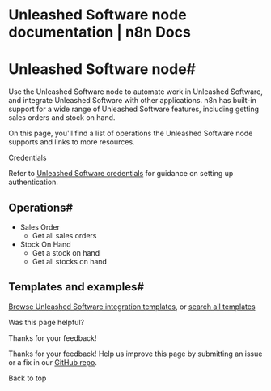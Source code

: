 # Unleashed Software node documentation | n8n Docs

[ ](https://github.com/n8n-io/n8n-docs/edit/main/docs/integrations/builtin/app-nodes/n8n-nodes-base.unleashedsoftware.md "Edit this page")

# Unleashed Software node#

Use the Unleashed Software node to automate work in Unleashed Software, and integrate Unleashed Software with other applications. n8n has built-in support for a wide range of Unleashed Software features, including getting sales orders and stock on hand. 

On this page, you'll find a list of operations the Unleashed Software node supports and links to more resources.

Credentials

Refer to [Unleashed Software credentials](../../credentials/unleashedsoftware/) for guidance on setting up authentication. 

## Operations#

  * Sales Order
    * Get all sales orders
  * Stock On Hand
    * Get a stock on hand
    * Get all stocks on hand

## Templates and examples#

[Browse Unleashed Software integration templates](https://n8n.io/integrations/unleashed-software/), or [search all templates](https://n8n.io/workflows/)

Was this page helpful? 

Thanks for your feedback! 

Thanks for your feedback! Help us improve this page by submitting an issue or a fix in our [GitHub repo](https://github.com/n8n-io/n8n-docs). 

Back to top